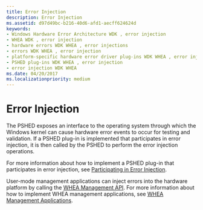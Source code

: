 ```yaml
---
title: Error Injection
description: Error Injection
ms.assetid: d97d49bc-b216-40d6-afd1-aecff624624d
keywords:
- Windows Hardware Error Architecture WDK , error injection
- WHEA WDK , error injection
- hardware errors WDK WHEA , error injections
- errors WDK WHEA , error injection
- platform-specific hardware error driver plug-ins WDK WHEA , error injection
- PSHED plug-ins WDK WHEA , error injection
- error injection WDK WHEA
ms.date: 04/20/2017
ms.localizationpriority: medium
---
```


# Error Injection


The PSHED exposes an interface to the operating system through which the Windows kernel can cause hardware error events to occur for testing and validation. If a PSHED plug-in is implemented that participates in error injection, it is then called by the PSHED to perform the error injection operations.

For more information about how to implement a PSHED plug-in that participates in error injection, see [Participating in Error Injection](participating-in-error-injection.md).

User-mode management applications can inject errors into the hardware platform by calling the [WHEA Management API](/windows-hardware/drivers/ddi/_whea/). For more information about how to implement WHEA management applications, see [WHEA Management Applications](whea-management-applications.md).

 

